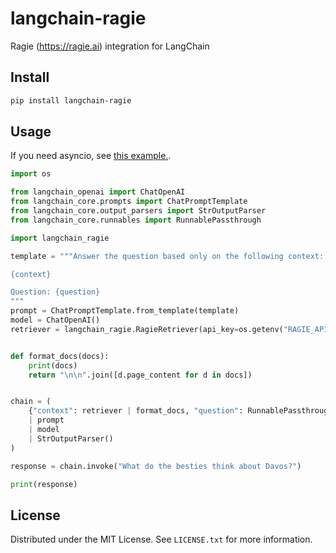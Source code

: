 # langchain-ragie

Ragie (https://ragie.ai) integration for LangChain

## Install

```bash
pip install langchain-ragie
```

## Usage

If you need asyncio, see [this example.](https://github.com/ragieai/langchain-ragie/blob/main/examples/async.py).

```python
import os

from langchain_openai import ChatOpenAI
from langchain_core.prompts import ChatPromptTemplate
from langchain_core.output_parsers import StrOutputParser
from langchain_core.runnables import RunnablePassthrough

import langchain_ragie

template = """Answer the question based only on the following context:

{context}

Question: {question}
"""
prompt = ChatPromptTemplate.from_template(template)
model = ChatOpenAI()
retriever = langchain_ragie.RagieRetriever(api_key=os.getenv("RAGIE_API_KEY"))


def format_docs(docs):
    print(docs)
    return "\n\n".join([d.page_content for d in docs])


chain = (
    {"context": retriever | format_docs, "question": RunnablePassthrough()}
    | prompt
    | model
    | StrOutputParser()
)

response = chain.invoke("What do the besties think about Davos?")

print(response)

```

## License

Distributed under the MIT License. See `LICENSE.txt` for more information.
